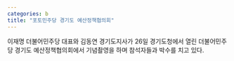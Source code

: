 ```yaml
---
categories: b
title: "포토민주당 경기도 예산정책협의회"
---
```

 이재명 더불어민주당 대표와 김동연 경기도지사가 26일 경기도청에서 열린 더불어민주당 경기도 예산정책협의회에서 기념촬영을 하며 참석자들과 박수를 치고 있다.